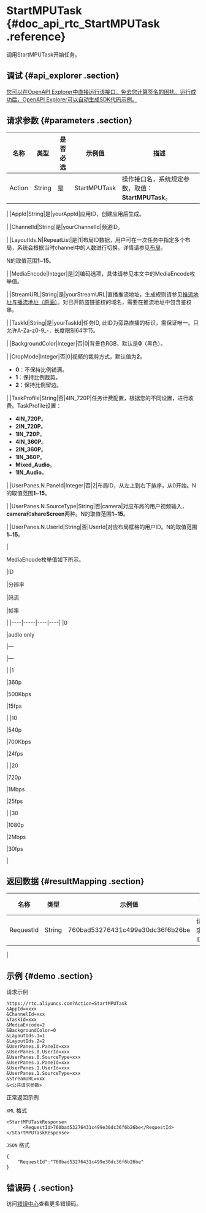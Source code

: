 # StartMPUTask {#doc_api_rtc_StartMPUTask .reference}

调用StartMPUTask开始任务。

## 调试 {#api_explorer .section}

[您可以在OpenAPI Explorer中直接运行该接口，免去您计算签名的困扰。运行成功后，OpenAPI Explorer可以自动生成SDK代码示例。](https://api.aliyun.com/#product=rtc&api=StartMPUTask&type=RPC&version=2018-01-11)

## 请求参数 {#parameters .section}

|名称|类型|是否必选|示例值|描述|
|--|--|----|---|--|
|Action|String|是|StartMPUTask|操作接口名，系统规定参数，取值：**StartMPUTask**。

 |
|AppId|String|是|yourAppId|应用ID，创建应用后生成。

 |
|ChannelId|String|是|yourChannelId|频道ID。

 |
|LayoutIds.N|RepeatList|是|1|布局ID数据，用户可在一次任务中指定多个布局，系统会根据当时channel中的人数进行切换。详情请参见[布局](~~109587~~)。

 N的取值范围**1**~**15**。

 |
|MediaEncode|Integer|是|2|编码选项，具体请参见本文中的MediaEncode枚举值。

 |
|StreamURL|String|是|yourStreamURL|直播推流地址，生成规则请参见[推流地址与播流地址（原画）](~~87396~~)。对已开防盗链鉴权的域名，需要在推流地址中包含鉴权串。

 |
|TaskId|String|是|yourTaskId|任务ID, 此ID为旁路直播的标识，需保证唯一。只允许A-Za-z0-9\_-，长度限制64字节。

 |
|BackgroundColor|Integer|否|0|背景色RGB，默认是**0**（黑色）。

 |
|CropMode|Integer|否|0|视频的裁剪方式，默认值为**2**。

 -   **0**：不保持比例铺满。
-   **1**：保持比例裁剪。
-   **2**：保持比例留边。

 |
|TaskProfile|String|否|4IN\_720P|任务计费配置，根据您的不同设置，进行收费。TaskProfile设置：

 -   **4IN\_720P**。
-   **2IN\_720P**。
-   **1IN\_720P**。
-   **4IN\_360P**。
-   **2IN\_360P**。
-   **1IN\_360P**。
-   **Mixed\_Audio**。
-   **1IN\_Audio**。

 |
|UserPanes.N.PaneId|Integer|否|2|布局ID，从左上到右下排序，从0开始。N的取值范围**1**~**15**。

 |
|UserPanes.N.SourceType|String|否|camera|对应布局的用户视频输入，**camera**和**shareScreen**两种。N的取值范围**1**~**15**。

 |
|UserPanes.N.UserId|String|否|UserId|对应布局框格的用户ID。N的取值范围**1**~**15**。

 |

MediaEncode枚举值如下所示。

|ID

|分辨率

|码流

|帧率

|
|----|-----|----|----|
|0

|audio only

|—

|—

|
|1

|360p

|500Kbps

|15fps

|
|10

|540p

|700Kbps

|24fps

|
|20

|720p

|1Mbps

|25fps

|
|30

|1080p

|2Mbps

|30fps

|

## 返回数据 {#resultMapping .section}

|名称|类型|示例值|描述|
|--|--|---|--|
|RequestId|String|760bad53276431c499e30dc36f6b26be|请求ID。

 |

## 示例 {#demo .section}

请求示例

``` {#request_demo}
https://rtc.aliyuncs.com?Action=StartMPUTask
&AppId=xxxx
&ChannelId=xxx
&TaskId=xxx
&MediaEncode=2
&BackgroundColor=0
&LayoutIds.1=1
&LayoutIds.2=2
&UserPanes.0.PaneId=xxx
&UserPanes.0.UserId=xxx
&UserPanes.0.SourceType=xxx
&UserPanes.1.PaneId=xxx
&UserPanes.1.UserId=xxx
&UserPanes.1.SourceType=xxx
&StreamURL=xxx
&<公共请求参数>
```

正常返回示例

`XML` 格式

``` {#xml_return_success_demo}
<StartMPUTaskResponse>
	  <RequestId>760bad53276431c499e30dc36f6b26be</RequestId>
</StartMPUTaskResponse>
```

`JSON` 格式

``` {#json_return_success_demo}
{
	"RequestId":"760bad53276431c499e30dc36f6b26be"
}
```

## 错误码 { .section}

访问[错误中心](https://error-center.aliyun.com/status/product/rtc)查看更多错误码。

